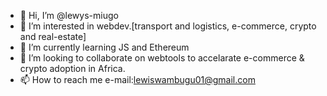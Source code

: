 - 👋 Hi, I’m @lewys-miugo
- 👀 I’m interested in webdev.[transport and logistics, e-commerce, crypto and real-estate]
- 🌱 I’m currently learning JS and Ethereum
- 💞️ I’m looking to collaborate on webtools to accelarate e-commerce & crypto adoption in Africa.
- 📫 How to reach me e-mail:lewiswambugu01@gmail.com

